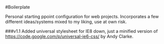 #Boilerplate

Personal starting ppoint configuration for web projects.  Incorporates a few different ideas/systems mixed to my liking, use at own risk.

###v1.1
Added universal stylesheet for IE8 down, just a minified version of https://code.google.com/p/universal-ie6-css/ by Andy Clarke.